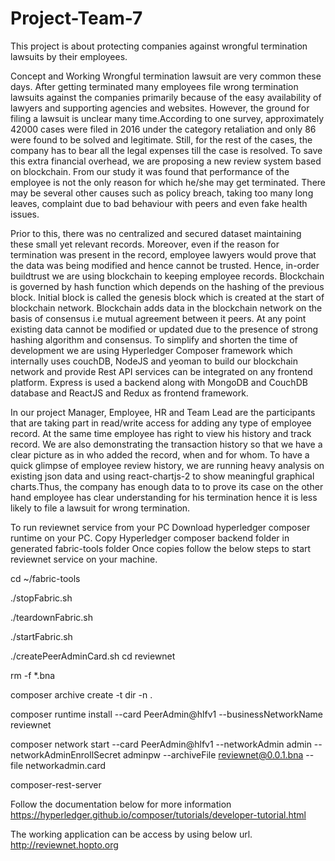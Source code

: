 # Project-Team-7
This project is about protecting companies against wrongful termination lawsuits by their employees.

Concept and Working
Wrongful termination lawsuit are very common these days. After getting terminated many employees file wrong termination lawsuits against the companies primarily because of the easy availability of lawyers and supporting agencies and websites. However, the ground for filing a lawsuit is unclear many time.According to one survey, approximately 42000 cases were filed in 2016 under the category retaliation and only 86 were found to be solved and legitimate. Still, for the rest of the cases, the company has to bear all the legal expenses till the case is resolved. To save this extra financial overhead, we are proposing a new review system based on blockchain. From our study it was found that performance of the employee is not the only reason for which he/she may get terminated. There may be several other causes such as policy breach, taking too many long leaves, complaint due to bad behaviour with peers and even fake health issues.

Prior to this, there was no centralized and secured dataset maintaining these small yet relevant records. Moreover, even if the reason for termination was present in the record, employee lawyers would prove that the data was being modified and hence cannot be trusted.  Hence, in-order buildtrust we are using blockchain to keeping employee records. Blockchain is governed by hash function which depends on the hashing of the previous block. Initial block is called the genesis block which is created at the start of blockchain network. Blockchain adds data in the blockchain network on the basis of consensus i.e mutual agreement between it peers. At any point existing data cannot be modified or updated  due to the presence of strong hashing algorithm and consensus. To simplify and shorten the time of development we are using Hyperledger Composer framework which internally uses couchDB, NodeJS and yeoman to build our blockchain network and provide Rest API services can be integrated on any frontend platform. Express is used a backend along with MongoDB and CouchDB database and ReactJS and Redux as frontend framework.

In our project Manager, Employee, HR and Team Lead are the participants that are taking part in read/write access for adding any type of employee record. At the same time employee has right to view his history and track record. We are also demonstrating the transaction history so that we have a clear picture as in who added the record, when and for whom. To have a quick glimpse of employee review history, we are running heavy analysis on existing json data and using react-chartjs-2 to show meaningful graphical charts.Thus, the company has enough data to to prove its case on the other hand employee has clear understanding for his termination hence it is less likely to file a lawsuit for wrong termination. 


To run reviewnet service from your PC
Download hyperledger composer runtime on your PC.
Copy Hyperledger composer backend folder in generated fabric-tools folder
Once copies follow the below steps to start reviewnet service on your machine.

cd ~/fabric-tools

./stopFabric.sh

./teardownFabric.sh

./startFabric.sh

./createPeerAdminCard.sh
cd reviewnet

rm -f *.bna

composer archive create -t dir -n .

composer runtime install --card PeerAdmin@hlfv1 --businessNetworkName reviewnet

composer network start --card PeerAdmin@hlfv1 --networkAdmin admin --networkAdminEnrollSecret adminpw --archiveFile reviewnet@0.0.1.bna --file networkadmin.card

composer-rest-server

Follow the documentation below for more information 
https://hyperledger.github.io/composer/tutorials/developer-tutorial.html

The working application can be access by using below url.
http://reviewnet.hopto.org
